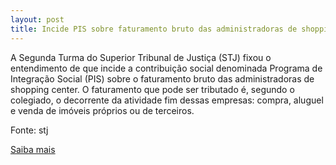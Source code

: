 ```yaml
---
layout: post
title: Incide PIS sobre faturamento bruto das administradoras de shopping
---
```

<p>A Segunda Turma do Superior Tribunal de Justiça (STJ) fixou o entendimento de que incide a contribuição social denominada Programa de Integração Social (PIS) sobre o faturamento bruto das administradoras de shopping center. O faturamento que pode ser tributado é, segundo o colegiado, o decorrente da atividade fim dessas empresas: compra, aluguel e venda de imóveis próprios ou de terceiros.</p><p>Fonte: stj</p><p><a href="http://www.stj.jus.br/portal_stj/publicacao/engine.wsp?tmp.area=398&tmp.texto=91878" target="_blank">Saiba mais </a></p>
